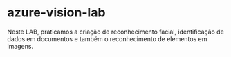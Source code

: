# azure-vision-lab
Neste LAB, praticamos a criação de reconhecimento facial, identificação de dados em documentos e também o reconhecimento de elementos em imagens.
